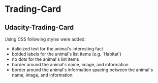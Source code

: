 # Trading-Card

## Udacity-Trading-Card

Using CSS following styles were added:

- italicized text for the animal's interesting fact
- bolded labels for the animal's list items (e.g. 'Habitat')
- no dots for the animal's list items
- border around the animal's name, image, and information
- border around the animal's information
spacing between the animal's name, image, and information
